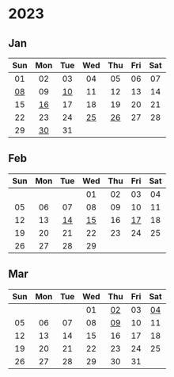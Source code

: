 # 2023



## Jan

|Sun|Mon|Tue|Wed|Thu|Fri|Sat|
|:---:|:---:|:---:|:---:|:---:|:---:|:---:|
|01|02|03|04|05|06|07|
|[08][2023/01/08]|09|[10][2023/01/10]|11|12|13|14|
|15|[16][2023/01/16]|17|18|19|20|21|
|22|23|24|[25][2023/01/25]|[26][2023/01/26]|27|28|
|29|[30][2023/01/30]|31| | | | |



[2023/01/01]: https://draugus.github.io/diary/2023/01/01
[2023/01/02]: https://draugus.github.io/diary/2023/01/02
[2023/01/03]: https://draugus.github.io/diary/2023/01/03
[2023/01/04]: https://draugus.github.io/diary/2023/01/04
[2023/01/05]: https://draugus.github.io/diary/2023/01/05
[2023/01/06]: https://draugus.github.io/diary/2023/01/06
[2023/01/07]: https://draugus.github.io/diary/2023/01/07
[2023/01/08]: https://draugus.github.io/diary/2023/01/08
[2023/01/09]: https://draugus.github.io/diary/2023/01/09
[2023/01/10]: https://draugus.github.io/diary/2023/01/10
[2023/01/11]: https://draugus.github.io/diary/2023/01/11
[2023/01/12]: https://draugus.github.io/diary/2023/01/12
[2023/01/13]: https://draugus.github.io/diary/2023/01/13
[2023/01/14]: https://draugus.github.io/diary/2023/01/14
[2023/01/15]: https://draugus.github.io/diary/2023/01/15
[2023/01/16]: https://draugus.github.io/diary/2023/01/16
[2023/01/17]: https://draugus.github.io/diary/2023/01/17
[2023/01/18]: https://draugus.github.io/diary/2023/01/18
[2023/01/19]: https://draugus.github.io/diary/2023/01/19
[2023/01/20]: https://draugus.github.io/diary/2023/01/20
[2023/01/21]: https://draugus.github.io/diary/2023/01/21
[2023/01/22]: https://draugus.github.io/diary/2023/01/22
[2023/01/23]: https://draugus.github.io/diary/2023/01/23
[2023/01/24]: https://draugus.github.io/diary/2023/01/24
[2023/01/25]: https://draugus.github.io/diary/2023/01/25
[2023/01/26]: https://draugus.github.io/diary/2023/01/26
[2023/01/27]: https://draugus.github.io/diary/2023/01/27
[2023/01/28]: https://draugus.github.io/diary/2023/01/28
[2023/01/29]: https://draugus.github.io/diary/2023/01/29
[2023/01/30]: https://draugus.github.io/diary/2023/01/30
[2023/01/31]: https://draugus.github.io/diary/2023/01/31


## Feb

|Sun|Mon|Tue|Wed|Thu|Fri|Sat|
|:---:|:---:|:---:|:---:|:---:|:---:|:---:|
| | | |01|02|03|04|
|05|06|07|08|09|10|11|
|12|13|[14][2023/02/14]|[15][2023/02/15]|16|[17][2023/02/17]|18|
|19|20|21|22|23|24|25|
|26|27|28|29| | | |



[2023/02/01]: https://draugus.github.io/diary/2023/02/01
[2023/02/02]: https://draugus.github.io/diary/2023/02/02
[2023/02/03]: https://draugus.github.io/diary/2023/02/03
[2023/02/04]: https://draugus.github.io/diary/2023/02/04
[2023/02/05]: https://draugus.github.io/diary/2023/02/05
[2023/02/06]: https://draugus.github.io/diary/2023/02/06
[2023/02/07]: https://draugus.github.io/diary/2023/02/07
[2023/02/08]: https://draugus.github.io/diary/2023/02/08
[2023/02/09]: https://draugus.github.io/diary/2023/02/09
[2023/02/10]: https://draugus.github.io/diary/2023/02/10
[2023/02/11]: https://draugus.github.io/diary/2023/02/11
[2023/02/12]: https://draugus.github.io/diary/2023/02/12
[2023/02/13]: https://draugus.github.io/diary/2023/02/13
[2023/02/14]: https://draugus.github.io/diary/2023/02/14
[2023/02/15]: https://draugus.github.io/diary/2023/02/15
[2023/02/16]: https://draugus.github.io/diary/2023/02/16
[2023/02/17]: https://draugus.github.io/diary/2023/02/17
[2023/02/18]: https://draugus.github.io/diary/2023/02/18
[2023/02/19]: https://draugus.github.io/diary/2023/02/19
[2023/02/20]: https://draugus.github.io/diary/2023/02/20
[2023/02/21]: https://draugus.github.io/diary/2023/02/21
[2023/02/22]: https://draugus.github.io/diary/2023/02/22
[2023/02/23]: https://draugus.github.io/diary/2023/02/23
[2023/02/24]: https://draugus.github.io/diary/2023/02/24
[2023/02/25]: https://draugus.github.io/diary/2023/02/25
[2023/02/26]: https://draugus.github.io/diary/2023/02/26
[2023/02/27]: https://draugus.github.io/diary/2023/02/27
[2023/02/28]: https://draugus.github.io/diary/2023/02/28
[2023/02/29]: https://draugus.github.io/diary/2023/02/29


## Mar

|Sun|Mon|Tue|Wed|Thu|Fri|Sat|
|:---:|:---:|:---:|:---:|:---:|:---:|:---:|
| | | |01|[02][2023/03/02]|03|[04][2023/03/04]|
|05|06|07|08|[09][2023/03/09]|10|11|
|12|13|14|15|16|17|18|
|19|20|21|22|23|24|25|
|26|27|28|29|30|31| |



[2023/03/01]: https://draugus.github.io/diary/2023/03/01
[2023/03/02]: https://draugus.github.io/diary/2023/03/02
[2023/03/03]: https://draugus.github.io/diary/2023/03/03
[2023/03/04]: https://draugus.github.io/diary/2023/03/04
[2023/03/05]: https://draugus.github.io/diary/2023/03/05
[2023/03/06]: https://draugus.github.io/diary/2023/03/06
[2023/03/07]: https://draugus.github.io/diary/2023/03/07
[2023/03/08]: https://draugus.github.io/diary/2023/03/08
[2023/03/09]: https://draugus.github.io/diary/2023/03/09
[2023/03/10]: https://draugus.github.io/diary/2023/03/10
[2023/03/11]: https://draugus.github.io/diary/2023/03/11
[2023/03/12]: https://draugus.github.io/diary/2023/03/12
[2023/03/13]: https://draugus.github.io/diary/2023/03/13
[2023/03/14]: https://draugus.github.io/diary/2023/03/14
[2023/03/15]: https://draugus.github.io/diary/2023/03/15
[2023/03/16]: https://draugus.github.io/diary/2023/03/16
[2023/03/17]: https://draugus.github.io/diary/2023/03/17
[2023/03/18]: https://draugus.github.io/diary/2023/03/18
[2023/03/19]: https://draugus.github.io/diary/2023/03/19
[2023/03/20]: https://draugus.github.io/diary/2023/03/20
[2023/03/21]: https://draugus.github.io/diary/2023/03/21
[2023/03/22]: https://draugus.github.io/diary/2023/03/22
[2023/03/23]: https://draugus.github.io/diary/2023/03/23
[2023/03/24]: https://draugus.github.io/diary/2023/03/24
[2023/03/25]: https://draugus.github.io/diary/2023/03/25
[2023/03/26]: https://draugus.github.io/diary/2023/03/26
[2023/03/27]: https://draugus.github.io/diary/2023/03/27
[2023/03/28]: https://draugus.github.io/diary/2023/03/28
[2023/03/29]: https://draugus.github.io/diary/2023/03/29
[2023/03/30]: https://draugus.github.io/diary/2023/03/30
[2023/03/31]: https://draugus.github.io/diary/2023/03/31
